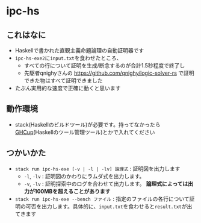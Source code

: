 # ipc-hs
## これはなに
- Haskellで書かれた直観主義命題論理の自動証明器です
- `ipc-hs-exe2`に`input.txt`を食わせたところ、
  - すべての行について証明を生成/断念するのが合計1.5秒程度で終了し
  - 先駆者qnighyさんの https://github.com/qnighy/logic-solver-rs で証明できた物はすべて証明できました
- たぶん実用的な速度で正確に動くと思います

## 動作環境
- stack(Haskellのビルドツール)が必要です。持ってなかったら[GHCup](https://www.haskell.org/ghcup/)(Haskellのツール管理ツール)とかで入れてください

## つかいかた
- `stack run ipc-hs-exe [-v | -l | -lv] 論理式` : 証明図を出力します
  - `-l`, `-lv` : 証明図のかわりにラムダ式を出力します。
  - `-v`, `-lv` : 証明探索中のログを合わせて出力します。 __論理式によっては出力が100MBを超えることがあります__
- `stack run ipc-hs-exe --bench ファイル` : 指定のファイルの各行について証明の可否を出力します。具体的に、`input.txt`を食わせると`result.txt`が出てきます
